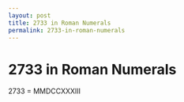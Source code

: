 ```yaml
---
layout: post
title: 2733 in Roman Numerals
permalink: 2733-in-roman-numerals
---
```


# 2733 in Roman Numerals

2733 = MMDCCXXXIII
